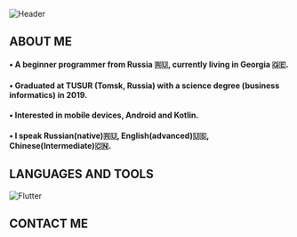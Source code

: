 ![Header](https://github.com/senglish42/senglish42/blob/main/res/welcome.jpg)

## ABOUT ME

#### • A beginner programmer from Russia 🇷🇺, currently living in Georgia 🇬🇪.
#### • Graduated at TUSUR (Tomsk, Russia) with a science degree (business informatics) in 2019. 
#### • Interested in mobile devices, Android and Kotlin. 
#### • I speak Russian(native)🇷🇺, English(advanced)🇺🇸, Chinese(Intermediate)🇨🇳. 

## LANGUAGES AND TOOLS
![Flutter](https://img.shields.io/badge/-Kotlin-090909?style=for-the-badge&logo=kotlin&logoColor=8B00FF)

## CONTACT ME
